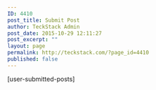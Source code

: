 ```yaml
---
ID: 4410
post_title: Submit Post
author: TeckStack Admin
post_date: 2015-10-29 12:11:27
post_excerpt: ""
layout: page
permalink: http://teckstack.com/?page_id=4410
published: false
---
```

[user-submitted-posts]